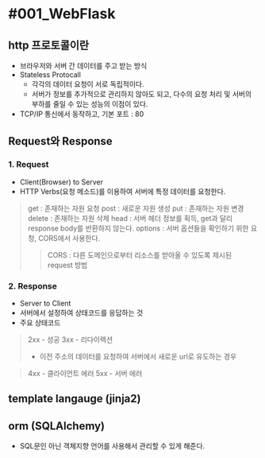 # #001_WebFlask

## http 프로토콜이란
 - 브라우저와 서버 간 데이터를 주고 받는 방식
 - Stateless Protocall
 	- 각각의 데이터 요청이 서로 독립적이다.
 	- 서버가 정보를 추가적으로 관리하지 않아도 되고, 다수의 요청 처리 및 서버의 부하를 줄일 수 있는 성능의 이점이 있다.
 - TCP/IP 통신에서 동작하고, 기본 포트 : 80

## Request와 Response
 ### 1. Request
 - Client(Browser) to Server
 - HTTP Verbs(요청 메소드)를 이용하여 서버에 특정 데이터를 요청한다.
 > get : 존재하는 자원 요청
 > post : 새로운 자원 생성
 > put : 존재하는 자원 변경
 > delete : 존재하는 자원 삭제
 > head : 서버 헤더 정보를 획득, get과 달리 response body를 반환하지 않는다.
 > options : 서버 옵션들을 확인하기 위한 요청, CORS에서 사용한다.
 >> CORS : 다른 도메인으로부터 리소스를 받아올 수 있도록 제시된 request 방법


 ### 2. Response
 - Server to Client
 - 서버에서 설정하여 상태코드를 응답하는 것
 - 주요 상태코드
 > 2xx - 성공
 > 3xx - 리다이렉션
 >- 이전 주소의 데이터를 요청하여 서버에서 새로운 url로 유도하는 경우
 
 > 4xx - 클라이언트 에러
 > 5xx - 서버 에러


## template langauge (jinja2)
## orm (SQLAlchemy)
- SQL문인 아닌 객체지향 언어를 사용해서 관리할 수 있게 해준다.


